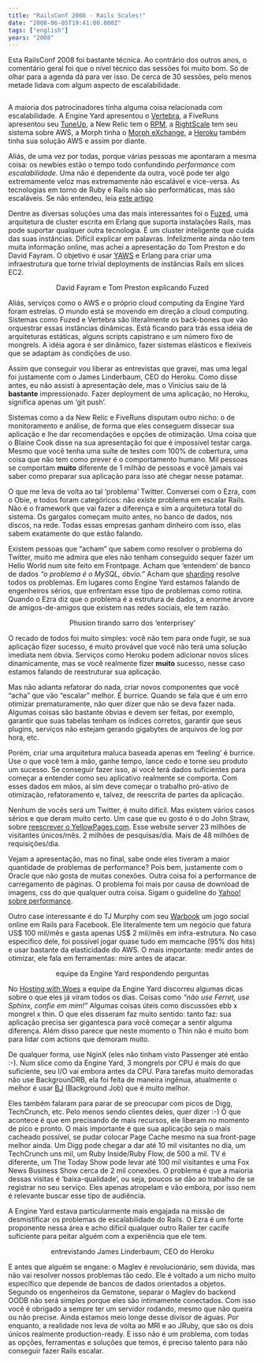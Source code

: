 ```yaml
---
title: "RailsConf 2008 - Rails Scales!"
date: "2008-06-05T19:41:00.000Z"
tags: ["english"]
years: "2008"
---
```


<p></p>
<p>Esta RailsConf 2008 foi bastante técnica. Ao contrário dos outros anos, o comentário geral foi que o nível técnico das sessões foi muito bom. Só de olhar para a agenda dá para ver isso. De cerca de 30 sessões, pelo menos metade lidava com algum aspecto de escalabilidade.</p>
<p style="text-align: center"><a href="http://gallery.mac.com/akitaonrails#100097/DSC05900&amp;bgcolor=black"><img src="http://s3.amazonaws.com/akitaonrails/assets/2008/6/5/DSC05900.JPG" srcset="http://s3.amazonaws.com/akitaonrails/assets/2008/6/5/DSC05900.JPG 2x" alt=""></a></p>
<p></p>
<p></p>
<p>A maioria dos patrocinadores tinha alguma coisa relacionada com escalabilidade. A Engine Yard apresentou o <a href="https://www.slideshare.net/ezmobius/vertebra">Vertebra</a>, a FiveRuns apresentou seu <a href="https://www.fiveruns.com/products/tuneup">TuneUp</a>, a New Relic tem o <a href="https://www.newrelic.com/RPM-production-demo.html"><span class="caps">RPM</span></a>, a <a href="https://www.rightscale.com/m/features.html">RightScale</a> tem seu sistema sobre <span class="caps">AWS</span>, a Morph tinha o <a href="https://www.morphexchange.com/">Morph eXchange</a>, a <a href="https://www.heroku.com">Heroku</a> também tinha sua solução <span class="caps">AWS</span> e assim por diante.</p>
<p>Aliás, de uma vez por todas, porque várias pessoas me apontaram a mesma coisa: os newbies estão o tempo todo confundindo <em>performance</em> com <em>escalabilidade</em>. Uma não é dependente da outra, você pode ter algo extremamente veloz mas extremamente não escalável e vice-versa. As tecnologias em torno de Ruby e Rails não são performáticas, mas são escaláveis. Se não entendeu, leia <a href="https://highscalability.com/scalability-vs-performance-vs-availability-vs-reliability-also-scale-vs-scale-out">este artigo</a></p>
<p>Dentre as diversas soluções uma das mais interessantes foi o <a href="https://repo.or.cz/w/fuzed.git">Fuzed</a>, uma arquitetura de cluster escrita em Erlang que suporta instalações Rails, mas pode suportar qualquer outra tecnologia. É um cluster inteligente que cuida das suas instâncias. Difícil explicar em palavras. Infelizmente ainda não tem muita informação online, mas achei a apresentação do Tom Preston e do David Fayram. O objetivo é usar <a href="https://www.infoq.com/articles/vinoski-erlang-rest"><span class="caps">YAWS</span></a> e Erlang para criar uma infraestrutura que torne trivial deployments de instâncias Rails em slices EC2.</p>
<p style="text-align: center"><a href="https://gallery.mac.com/akitaonrails#100097/DSC06033&amp;bgcolor=black"><img src="https://s3.amazonaws.com/akitaonrails/assets/2008/6/5/DSC06033.JPG" srcset="https://s3.amazonaws.com/akitaonrails/assets/2008/6/5/DSC06033.JPG 2x" alt=""></a> <br>David Fayram e Tom Preston explicando Fuzed</p>
<p>Aliás, serviços como o <span class="caps">AWS</span> e o próprio cloud computing da Engine Yard foram estrelas. O mundo está se movendo em direção a cloud computing. Sistemas como Fuzed e Vertebra são literalmente os back-bones que vão orquestrar essas instâncias dinâmicas. Está ficando para trás essa idéia de arquiteturas estáticas, alguns scripts capistrano e um número fixo de mongrels. A idéia agora é ser dinâmico, fazer sistemas elásticos e flexíveis que se adaptam às condições de uso.</p>
<p>Assim que conseguir vou liberar as entrevistas que gravei, mas uma legal foi justamente com o James Linderbaum, <span class="caps">CEO</span> do Heroku. Como disse antes, eu não assisti à apresentação dele, mas o Vinicius saiu de lá <strong>bastante</strong> impressionado. Fazer deployment de uma aplicação, no Heroku, significa apenas um ‘git push’.</p>
<p>Sistemas como a da New Relic e FiveRuns disputam outro nicho: o de monitoramento e análise, de forma que eles conseguem dissecar sua aplicação e lhe dar recomendações e opções de otimização. Uma coisa que o Blaine Cook disse na sua apresentação foi que é impossível testar carga. Mesmo que você tenha uma suíte de testes com 100% de cobertura, uma coisa que não tem como prever é o comportamento humano. Mil pessoas se comportam <strong>muito</strong> diferente de 1 milhão de pessoas e você jamais vai saber como preparar sua aplicação para isso até chegar nesse patamar.</p>
<p>O que me leva de volta ao tal ‘problema’ Twitter. Conversei com o Ezra, com o Obie, e todos foram categóricos: não existe problema em escalar Rails. Não é o framework que vai fazer a diferença e sim a arquitetura total do sistema. Os gargalos começam muito antes, no banco de dados, nos discos, na rede. Todas essas empresas ganham dinheiro com isso, elas sabem exatamente do que estão falando.</p>
<p>Existem pessoas que “acham” que sabem como resolver o problema do Twitter, muito me admira que eles não tenham conseguido sequer fazer um Hello World num site feito em Frontpage. Acham que ‘entendem’ de banco de dados <em>“o problema é o MySQL, óbvio.”</em> Acham que <a href="https://lethargy.org/~jesus/archives/95-Partitioning-vs.-Federation-vs.-Sharding.html">sharding</a> resolve todos os problemas. Em lugares como Engine Yard estamos falando de engenheiros sérios, que enfrentam esse tipo de problemas como rotina. Quando o Ezra diz que o problema é a estrutura de dados, a enorme árvore de amigos-de-amigos que existem nas redes sociais, ele tem razão.</p>
<p style="text-align: center"><a href="https://gallery.mac.com/akitaonrails#100097/DSC06112&amp;bgcolor=black"><img src="https://s3.amazonaws.com/akitaonrails/assets/2008/6/5/DSC06112.JPG" srcset="https://s3.amazonaws.com/akitaonrails/assets/2008/6/5/DSC06112.JPG 2x" alt=""></a> <br>Phusion tirando sarro dos ‘enterprisey’</p>
<p>O recado de todos foi muito simples: você não tem para onde fugir, se sua aplicação fizer sucesso, é muito provável que você não terá uma solução imediata nem óbvia. Serviços como Heroku podem adicionar novos slices dinamicamente, mas se você realmente fizer <strong>muito</strong> sucesso, nesse caso estamos falando de reestruturar sua aplicação.</p>
<p>Mas não adianta refatorar do nada, criar novos componentes que você “acha” que vão “escalar” melhor. É burrice. Quando se fala que é um erro otimizar prematuramente, não quer dizer que não se deva fazer nada. Algumas coisas são bastante óbvias e devem ser feitas, por exemplo, garantir que suas tabelas tenham os índices corretos, garantir que seus plugins, serviços não estejam gerando gigabytes de arquivos de log por hora, etc.</p>
<p>Porém, criar uma arquitetura maluca baseada apenas em ‘feeling’ é burrice. Use o que você tem à mão, ganhe tempo, lance cedo e torne seu produto um sucesso. Se conseguir fazer isso, aí você terá dados suficientes para começar a entender como seu aplicativo realmente se comporta. Com esses dados em mãos, aí sim deve começar o trabalho pró-ativo de otimização, refatoramento e, talvez, de reescrita de partes da aplicação.</p>
<p>Nenhum de vocês será um Twitter, é muito difícil. Mas existem vários casos sérios e que deram muito certo. Um case que eu gosto é o do John Straw, sobre <a href="https://en.oreilly.com/rails2008/public/schedule/detail/2082">reescrever o YellowPages.com</a>. Esse website server 23 milhões de visitantes únicos/mês. 2 milhões de pesquisas/dia. Mais de 48 milhões de requisições/dia.</p>
<p>Vejam a apresentação, mas no final, sabe onde eles tiveram a maior quantidade de problemas de performance? Pois bem, justamente com o Oracle que não gosta de muitas conexões. Outra coisa foi a performance de carregamento de páginas. O problema foi mais por causa de download de imagens, css do que qualquer outra coisa. Sigam o guideline do <a href="https://developer.yahoo.com/performance/">Yahoo! sobre performance</a>.</p>
<p>Outro case interessante é do TJ Murphy com seu <a href="https://en.oreilly.com/rails2008/public/schedule/detail/2127">Warbook</a> um jogo social online em Rails para Facebook. Ele literalmente tem um negócio que fatura US$ 100 mil/mês e gasta apenas US$ 2 mil/mês em infra-estrutura. No caso específico dele, foi possível jogar quase tudo em memcache (95% dos hits) e usar bastante da elasticidade do <span class="caps">AWS</span>. O mais importante: medir antes de otimizar, ele fala em ferramentas: mire antes de atacar.</p>
<p style="text-align: center"><a href="https://gallery.mac.com/akitaonrails#100097/DSC05924&amp;bgcolor=black"><img src="https://s3.amazonaws.com/akitaonrails/assets/2008/6/5/DSC05924.JPG" srcset="https://s3.amazonaws.com/akitaonrails/assets/2008/6/5/DSC05924.JPG 2x" alt=""></a> <br>equipe da Engine Yard respondendo perguntas</p>
<p>No <a href="https://en.oreilly.com/rails2008/public/schedule/detail/2043">Hosting with Woes</a> a equipe da Engine Yard discorreu algumas dicas sobre o que eles já viram todos os dias. Coisas como <em>“não use Ferret, use Sphinx, confie em mim!”</em> Algumas coisas úteis como discussões ebb x mongrel x thin. O que eles disseram faz muito sentido: tanto faz: sua aplicação precisa ser gigantesca para você começar a sentir alguma diferença. Além disso parece que neste momento o Thin não é muito bom para lidar com actions que demoram muito.</p>
<p>De qualquer forma, use NginX (eles não tinham visto Passenger até então :-). Num slice como da Engine Yard, 3 mongrels por <span class="caps">CPU</span> é mais do que suficiente, seu I/O vai embora antes da <span class="caps">CPU</span>. Para tarefas muito demoradas não use BackgrounDRB, ela foi feita de maneira ingênua, atualmente o melhor é usar <a href="https://codeforpeople.rubyforge.org/svn/bj/trunk/README">BJ</a> (Background Job) que é muito melhor.</p>
<p>Eles também falaram para parar de se preocupar com picos de Digg, TechCrunch, etc. Pelo menos sendo clientes deles, quer dizer :-) O que acontece é que em precisando de mais recursos, ele liberam no momento de pico e pronto. O mais importante é que sua aplicação seja o mais cacheado possível, se pudar colocar Page Cache mesmo na sua front-page melhor ainda. Um Digg pode chegar a dar até 10 mil visitantes no dia, um TechCrunch uns mil, um Ruby Inside/Ruby Flow, de 500 a mil. TV é diferente, um The Today Show pode levar até 100 mil visitantes e uma Fox News Business Show cerca de 2 mil conexões. O problema é que a maioria dessas visitas é ‘baixa-qualidade’, ou seja, poucos se dão ao trabalho de se registrar no seu serviço. Eles apenas atropelam e vão embora, por isso nem é relevante buscar esse tipo de audiência.</p>
<p>A Engine Yard estava particularmente mais engajada na missão de desmistificar os problemas de escalabilidade do Rails. O Ezra é um forte proponente nessa área e acho difícil qualquer outro Railer ter cacife suficiente para peitar alguém com a experiência que ele tem.</p>
<p style="text-align: center"><a href="https://gallery.mac.com/akitaonrails#100097/DSC06055&amp;bgcolor=black"><img src="https://s3.amazonaws.com/akitaonrails/assets/2008/6/5/DSC06055.JPG" srcset="https://s3.amazonaws.com/akitaonrails/assets/2008/6/5/DSC06055.JPG 2x" alt=""></a> <br>entrevistando James Linderbaum, <span class="caps">CEO</span> do Heroku</p>
<p>E antes que alguém se engane: o Maglev é revolucionário, sem dúvida, mas não vai resolver nossos problemas tão cedo. Ele é voltado a um nicho muito específico que depende de bancos de dados orientados a objetos. Segundo os engenheiros da Gemstone, separar o Maglev do backend <span class="caps">OODB</span> não será simples porque eles são intimamente conectados. Com isso você é obrigado a sempre ter um servidor rodando, mesmo que não queira ou não precise. Ainda estamos meio longe desse divisor de águas. Por enquanto, a realidade nos leva de volta ao <span class="caps">MRI</span> e ao JRuby, que são os dois únicos realmente production-ready. E isso não é um problema, com todas as opções, ferramentas e soluções que temos, é preciso talento para não conseguir fazer Rails escalar.</p>
<p></p>